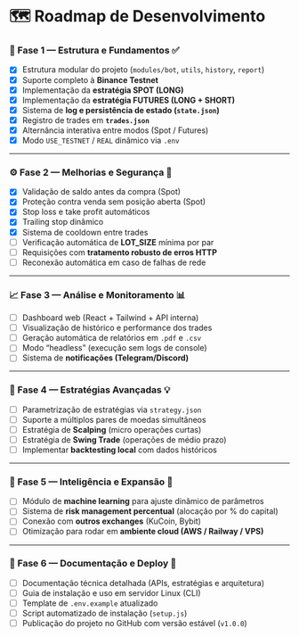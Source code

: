 # 🗺️ Roadmap de Desenvolvimento

### 🎯 Fase 1 — Estrutura e Fundamentos ✅
- [x] Estrutura modular do projeto (`modules/bot`, `utils`, `history`, `report`)
- [x] Suporte completo à **Binance Testnet**
- [x] Implementação da **estratégia SPOT (LONG)**
- [x] Implementação da **estratégia FUTURES (LONG + SHORT)**
- [x] Sistema de **log e persistência de estado (`state.json`)**
- [x] Registro de trades em **`trades.json`**
- [x] Alternância interativa entre modos (Spot / Futures)
- [x] Modo `USE_TESTNET` / `REAL` dinâmico via `.env`

---

### ⚙️ Fase 2 — Melhorias e Segurança 🧠
- [x] Validação de saldo antes da compra (Spot)
- [x] Proteção contra venda sem posição aberta (Spot)
- [x] Stop loss e take profit automáticos
- [x] Trailing stop dinâmico
- [x] Sistema de cooldown entre trades
- [ ] Verificação automática de **LOT_SIZE** mínima por par
- [ ] Requisições com **tratamento robusto de erros HTTP**
- [ ] Reconexão automática em caso de falhas de rede

---

### 📈 Fase 3 — Análise e Monitoramento 📊
- [ ] Dashboard web (React + Tailwind + API interna)
- [ ] Visualização de histórico e performance dos trades
- [ ] Geração automática de relatórios em `.pdf` e `.csv`
- [ ] Modo “headless” (execução sem logs de console)
- [ ] Sistema de **notificações (Telegram/Discord)**

---

### 🧮 Fase 4 — Estratégias Avançadas 💡
- [ ] Parametrização de estratégias via `strategy.json`
- [ ] Suporte a múltiplos pares de moedas simultâneos
- [ ] Estratégia de **Scalping** (micro operações curtas)
- [ ] Estratégia de **Swing Trade** (operações de médio prazo)
- [ ] Implementar **backtesting local** com dados históricos

---

### 🧠 Fase 5 — Inteligência e Expansão 🚀
- [ ] Módulo de **machine learning** para ajuste dinâmico de parâmetros
- [ ] Sistema de **risk management percentual** (alocação por % do capital)
- [ ] Conexão com **outros exchanges** (KuCoin, Bybit)
- [ ] Otimização para rodar em **ambiente cloud (AWS / Railway / VPS)**

---

### 🧹 Fase 6 — Documentação e Deploy 📘
- [ ] Documentação técnica detalhada (APIs, estratégias e arquitetura)
- [ ] Guia de instalação e uso em servidor Linux (CLI)
- [ ] Template de `.env.example` atualizado
- [ ] Script automatizado de instalação (`setup.js`)
- [ ] Publicação do projeto no GitHub com versão estável (`v1.0.0`)
